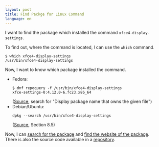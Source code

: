 ```yaml
---
layout: post
title: Find Packge for Linux Command
language: en
---
```


I want to find the package which installed the command
`xfce4-display-settings`.

<!-- more -->

To find out, where the command is located, I can use the `which` command.

    $ which xfce4-display-settings
    /usr/bin/xfce4-display-settings

Now, I want to know which package installed the command.

- Fedora:  
  ```
  $ dnf repoquery -f /usr/bin/xfce4-display-settings
  xfce-settings-0:4.12.0-6.fc23.x86_64
  ```
  ([Source](http://dnf.readthedocs.io/en/latest/command_ref.html),
  search for "Display package name that owns the given file")
- Debian/Ubuntu:
  ```
  dpkg --search /usr/bin/xfce4-display-settings
  ```
  ([Source](file:https://www.debian.org/doc/manuals/debian-faq/ch-pkgtools.en.html#s-filesearch),
   Section 8.5)

Now, I can [search for the package](https://duckduckgo.com/?q=xfce-settings+fedora+package&t=ffab&ia=web)
and [find the website of the package](https://admin.fedoraproject.org/pkgdb/package/rpms/xfce4-settings/).
There is also the source code available in a [repository](http://pkgs.fedoraproject.org/cgit/rpms/xfce4-settings.git/).
